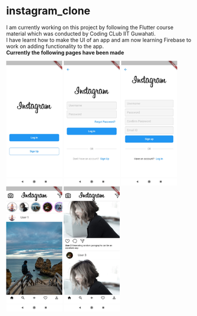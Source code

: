 # instagram_clone

I am currently working on this project by following the Flutter course material which was conducted by Coding CLub IIT Guwahati.
<br>
I have learnt how to make the UI of an app and am now learning Firebase to work on adding functionality to the app.
<br>
<b>Currently the following pages have been made</b>

<img src="readmeAssets\Flutter_pics\choices.jpg" width=30%>  <img src="readmeAssets\Flutter_pics\login.jpg" width=30%>  <img src="readmeAssets\Flutter_pics\signup.jpg" width=30%>
<br>
<img src="readmeAssets\Flutter_pics\home1.jpg" width=30%>  <img src="readmeAssets\Flutter_pics\home2.jpg" width=30%>
<br>
